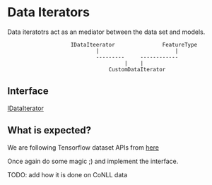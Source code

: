 # Data Iterators

Data iteratotrs act as an mediator between the data set and models.

```
                    IDataIteerator               FeatureType
                            |                        |
                            ---------     ------------
                                     |    |
                                CustomDataIterator
```

## Interface
[IDataIterator](../src/interfaces/data_iterator.py)

## What is expected?

We are following Tensorflow dataset APIs from [here](https://www.tensorflow.org/programmers_guide/datasets)

Once again do some magic ;) and implement the interface.

TODO: add how it is done on CoNLL data
